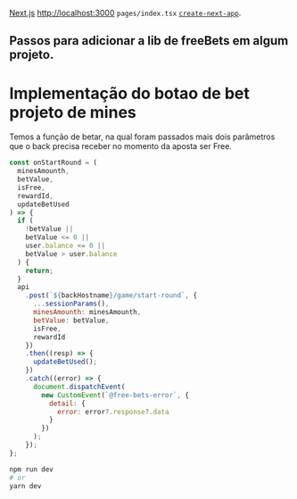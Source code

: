 [Next.js](https://nextjs.org/) [http://localhost:3000](http://localhost:3000) `pages/index.tsx` [`create-next-app`](https://github.com/vercel/next.js/tree/canary/packages/create-next-app).

## Passos para adicionar a lib de freeBets em algum projeto.

# Implementação do botao de bet projeto de mines

Temos a função de betar, na qual foram passados ​​mais dois parâmetros que o back precisa receber no momento da aposta ser Free.

```javascript
const onStartRound = (
  minesAmounth,
  betValue,
  isFree,
  rewardId,
  updateBetUsed
) => {
  if (
    !betValue ||
    betValue <= 0 ||
    user.balance <= 0 ||
    betValue > user.balance
  ) {
    return;
  }
  api
    .post(`${backHostname}/game/start-round`, {
      ...sessionParams(),
      minesAmounth: minesAmounth,
      betValue: betValue,
      isFree,
      rewardId
    })
    .then((resp) => {
      updateBetUsed();
    })
    .catch((error) => {
      document.dispatchEvent(
        new CustomEvent(`@free-bets-error`, {
          detail: {
            error: error?.response?.data
          }
        })
      );
    });
};
```

```bash
npm run dev
# or
yarn dev
```
